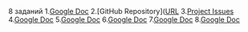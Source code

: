 8 заданий
1.[Google Doc]([URL](https://docs.google.com/document/d/1tSVZfvdtxFX_5F9bkh9bFagQH-vys9LgNzMrfBTZVmM/edit?tab=t.0#heading=h.gnw4zarsafc6))
2.[GitHub Repository]([URL]((https://github.com/GrandLaite/GOL-Messenger))
3.[Project Issues]([URL](https://docs.google.com/document/d/1tSVZfvdtxFX_5F9bkh9bFagQH-vys9LgNzMrfBTZVmM/edit?tab=t.0#heading=h.gnw4zarsafc6))
4.[Google Doc]([URL](https://docs.google.com/document/d/1tSVZfvdtxFX_5F9bkh9bFagQH-vys9LgNzMrfBTZVmM/edit?tab=t.0#heading=h.gnw4zarsafc6))
5.[Google Doc]([URL](https://docs.google.com/document/d/1tSVZfvdtxFX_5F9bkh9bFagQH-vys9LgNzMrfBTZVmM/edit?tab=t.0#heading=h.gnw4zarsafc6))
6.[Google Doc]([URL](https://docs.google.com/document/d/1tSVZfvdtxFX_5F9bkh9bFagQH-vys9LgNzMrfBTZVmM/edit?tab=t.0#heading=h.gnw4zarsafc6))
7.[Google Doc]([URL](https://docs.google.com/document/d/1tSVZfvdtxFX_5F9bkh9bFagQH-vys9LgNzMrfBTZVmM/edit?tab=t.0#heading=h.gnw4zarsafc6))
8.[Google Doc]([URL](https://docs.google.com/document/d/1tSVZfvdtxFX_5F9bkh9bFagQH-vys9LgNzMrfBTZVmM/edit?tab=t.0#heading=h.gnw4zarsafc6))
